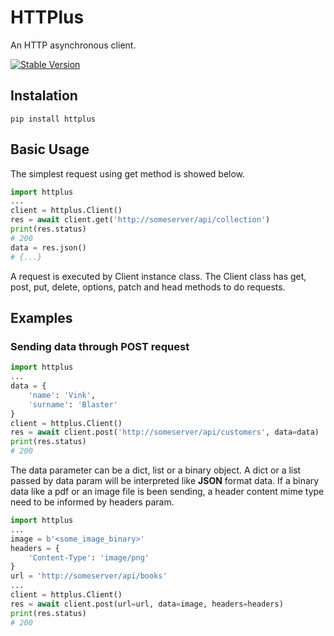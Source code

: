 # HTTPlus

An HTTP asynchronous client.

[![Stable Version](https://img.shields.io/pypi/v/httplus?label=pypi)](https://pypi.org/project/httplus/)



## Instalation
```shell
pip install httplus
```

## Basic Usage
The simplest request using get method is showed below.
```python
import httplus
...
client = httplus.Client()
res = await client.get('http://someserver/api/collection')
print(res.status)
# 200
data = res.json()
# {...}
```
A request is executed by Client instance class. 
The Client class has get, post, put, delete, options, 
patch and head methods to do requests.


## Examples
### Sending data through POST request
```python
import httplus
...
data = {
    'name': 'Vink',
    'surname': 'Blaster'
}
client = httplus.Client()
res = await client.post('http://someserver/api/customers', data=data)
print(res.status)
# 200
```
The data parameter can be a dict, list or a binary object.
A dict or a list passed by data param will be interpreted like **JSON** format data.
If a binary data like a pdf or an image file is been sending,
a header content mime type need to be informed by headers param.

```python
import httplus
...
image = b'<some_image_binary>'
headers = {
    'Content-Type': 'image/png'
}
url = 'http://someserver/api/books'
...
client = httplus.Client()
res = await client.post(url=url, data=image, headers=headers)
print(res.status)
# 200
```
